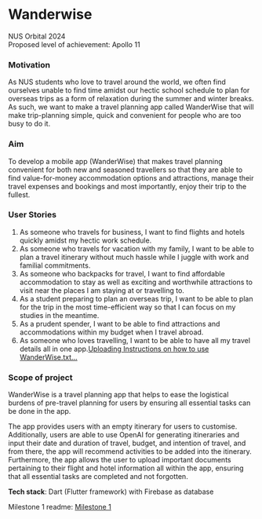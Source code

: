 # Wanderwise
NUS Orbital 2024  
Proposed level of achievement: Apollo 11

### Motivation
As NUS students who love to travel around the world, we often find ourselves unable to find time amidst our hectic school schedule to plan for overseas trips as a form of relaxation during the summer and winter breaks. As such, we want to make a travel planning app called WanderWise that will make trip-planning simple, quick and convenient for people who are too busy to do it.  


### Aim
To develop a mobile app (WanderWise) that makes travel planning convenient for both new and seasoned travellers so that they are able to find value-for-money accommodation options and attractions, manage their travel expenses and bookings and most importantly, enjoy their trip to the fullest.  

### User Stories
1. As someone who travels for business, I want to find flights and hotels quickly amidst my hectic work schedule.   
2. As someone who travels for vacation with my family, I want to be able to plan a travel itinerary without much hassle while I juggle with work and familial commitments.  
3. As someone who backpacks for travel, I want to find affordable accommodation to stay as well as exciting and worthwhile attractions to visit near the places I am staying at or travelling to.  
4. As a student preparing to plan an overseas trip, I want to be able to plan for the trip in the most time-efficient way so that I can focus on my studies in the meantime.   
5. As a prudent spender, I want to be able to find attractions and accommodations within my budget when I travel abroad.   
6. As someone who loves travelling, I want to be able to have all my travel details all in one app.[Uploading Instructions on how to use WanderWise.txt…]()


### Scope of project
WanderWise is a travel planning app that helps to ease the logistical burdens of pre-travel planning for users by ensuring all essential tasks can be done in the app.  

The app provides users with an empty itinerary for users to customise. Additionally, users are able to use OpenAI for generating itineraries and input their date and duration of travel, budget, and intention of travel, and from there, the app will recommend activities to be added into the itinerary. Furthermore, the app allows the user to upload important documents pertaining to their flight and hotel information all within the app, ensuring that all essential tasks are completed and not forgotten.


**Tech stack**: Dart (Flutter framework) with Firebase as database

Milestone 1 readme: [Milestone 1](https://docs.google.com/document/d/1LRuA1FyeeX3d_JOzHiaAOsS60t6KVYsPz-0rUzcvP6E/edit?usp=sharing)
